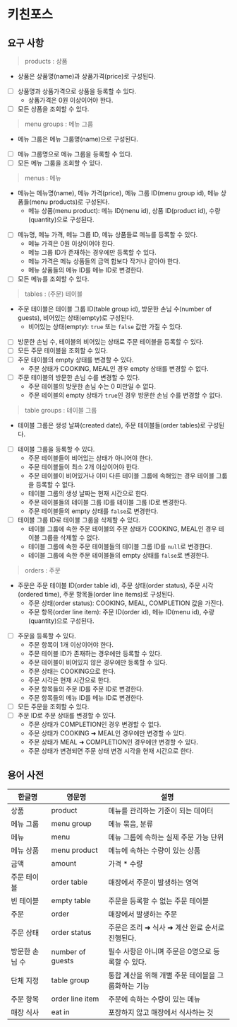 # 키친포스

## 요구 사항

> products : 상품
- 상품은 상품명(name)과 상품가격(price)로 구성된다.
- [ ] 상품명과 상품가격으로 상품을 등록할 수 있다.
  - 상품가격은 0원 이상이어야 한다.
- [ ] 모든 상품을 조회할 수 있다.

> menu groups : 메뉴 그룹
- 메뉴 그룹은 메뉴 그룹명(name)으로 구성된다.
- [ ] 메뉴 그룹명으로 메뉴 그룹을 등록할 수 있다.
- [ ] 모든 메뉴 그룹을 조회할 수 있다.

> menus : 메뉴
- 메뉴는 메뉴명(name), 메뉴 가격(price), 메뉴 그룹 ID(menu group id), 메뉴 상품들(menu products)로 구성된다.
  - 메뉴 상품(menu product): 메뉴 ID(menu id), 상품 ID(product id), 수량(quantity)으로 구성된다.
- [ ] 메뉴명, 메뉴 가격, 메뉴 그룹 ID, 메뉴 상품들로 메뉴를 등록할 수 있다.
  - 메뉴 가격은 0원 이상이어야 한다.
  - 메뉴 그룹 ID가 존재하는 경우에만 등록할 수 있다.
  - 메뉴 가격은 메뉴 상품들의 금액 합보다 작거나 같아야 한다.
  - 메뉴 상품들의 메뉴 ID를 메뉴 ID로 변경한다.
- [ ] 모든 메뉴를 조회할 수 있다.

> tables : (주문) 테이블
- 주문 테이블은 테이블 그룹 ID(table group id), 방문한 손님 수(number of guests), 비어있는 상태(empty)로 구성된다.
    - 비어있는 상태(empty): `true` 또는 `false` 값만 가질 수 있다.
- [ ] 방문한 손님 수, 테이블의 비어있는 상태로 주문 테이블을 등록할 수 있다.
- [ ] 모든 주문 테이블을 조회할 수 있다.
- [ ] 주문 테이블의 empty 상태를 변경할 수 있다.
  - 주문 상태가 COOKING, MEAL인 경우 empty 상태를 변경할 수 없다.
- [ ] 주문 테이블의 방문한 손님 수를 변경할 수 있다.
  - 주문 테이블의 방문한 손님 수는 0 미만일 수 없다.
  - 주문 테이블의 empty 상태가 `true`인 경우 방문한 손님 수를 변경할 수 없다.

> table groups : 테이블 그룹
- 테이블 그룹은 생성 날짜(created date), 주문 테이블들(order tables)로 구성된다.
- [ ] 테이블 그룹을 등록할 수 있다.
  - 주문 테이블들이 비어있는 상태가 아니어야 한다.
  - 주문 테이블들이 최소 2개 이상이어야 한다.
  - 주문 테이블이 비어있거나 이미 다른 테이블 그룹에 속해있는 경우 테이블 그룹을 등록할 수 없다.
  - 테이블 그룹의 생성 날짜는 현재 시간으로 한다.
  - 주문 테이블들의 테이블 그룹 ID를 테이블 그룹 ID로 변경한다.
  - 주문 테이블들의 empty 상태를 `false`로 변경한다.
- [ ] 테이블 그룹 ID로 테이블 그룹을 삭제할 수 있다. 
  - 테이블 그룹에 속한 주문 테이블의 주문 상태가 COOKING, MEAL인 경우 테이블 그룹을 삭제할 수 없다.
  - 테이블 그룹에 속한 주문 테이블들의 테이블 그룹 ID를 `null`로 변경한다.
  - 테이블 그룹에 속한 주문 테이블들의 empty 상태를 `false`로 변경한다.

> orders : 주문
- 주문은 주문 테이블 ID(order table id), 주문 상태(order status), 주문 시각(ordered time), 주문 항목들(order line items)로 구성된다.
  - 주문 상태(order status): COOKING, MEAL, COMPLETION 값을 가진다.
  - 주문 항목(order line item): 주문 ID(order id), 메뉴 ID(menu id), 수량(quantity)으로 구성된다.
- [ ] 주문을 등록할 수 있다.
  - 주문 항목이 1개 이상이어야 한다.
  - 주문 테이블 ID가 존재하는 경우에만 등록할 수 있다.
  - 주문 테이블이 비어있지 않은 경우에만 등록할 수 있다.
  - 주문 상태는 COOKING으로 한다.
  - 주문 시각은 현재 시간으로 한다.
  - 주문 항목들의 주문 ID를 주문 ID로 변경한다.
  - 주문 항목들의 메뉴 ID를 메뉴 ID로 변경한다.
- [ ] 모든 주문을 조회할 수 있다.
- [ ] 주문 ID로 주문 상태를 변경할 수 있다.
  - 주문 상태가 COMPLETION인 경우 변경할 수 없다.
  - 주문 상태가 COOKING ➜ MEAL인 경우에만 변경할 수 있다.
  - 주문 상태가 MEAL ➜ COMPLETION인 경우에만 변경할 수 있다.
  - 주문 상태가 변경되면 주문 상태 변경 시각을 현재 시간으로 한다.

## 용어 사전

| 한글명 | 영문명 | 설명 |
| --- | --- | --- |
| 상품 | product | 메뉴를 관리하는 기준이 되는 데이터 |
| 메뉴 그룹 | menu group | 메뉴 묶음, 분류 |
| 메뉴 | menu | 메뉴 그룹에 속하는 실제 주문 가능 단위 |
| 메뉴 상품 | menu product | 메뉴에 속하는 수량이 있는 상품 |
| 금액 | amount | 가격 * 수량 |
| 주문 테이블 | order table | 매장에서 주문이 발생하는 영역 |
| 빈 테이블 | empty table | 주문을 등록할 수 없는 주문 테이블 |
| 주문 | order | 매장에서 발생하는 주문 |
| 주문 상태 | order status | 주문은 조리 ➜ 식사 ➜ 계산 완료 순서로 진행된다. |
| 방문한 손님 수 | number of guests | 필수 사항은 아니며 주문은 0명으로 등록할 수 있다. |
| 단체 지정 | table group | 통합 계산을 위해 개별 주문 테이블을 그룹화하는 기능 |
| 주문 항목 | order line item | 주문에 속하는 수량이 있는 메뉴 |
| 매장 식사 | eat in | 포장하지 않고 매장에서 식사하는 것 |
